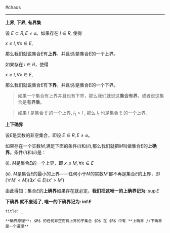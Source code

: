 #chaos 

---

**上界, 下界, 有界集**

设 $E\subset R,E≠\varnothing$。如果存在 $l∈R$, 使得

$x≤l,\forall x∈E,$

那么我们就说集合$E$有**上界**，并且说$l$是集合$E$的一个上界。

如果存在 $l∈R$，使得

$x\geqslant l,\forall x∈E,$

那么我们就说集合$E$有**下界**，并且说$l$是集合$E$的一个下界。

> 如果一个集合有上界并且也有下界，那么我们就说这**集合有界**，或者说这集合是**有界集**。
>

> 如果 $l$ 是集合 $E$ 的一个上界, $l_1 > l$ , 那么 $l_1$ 也是集合 E 的一个上界.
>

**上下确界**

设$E$是实数的非空集合，即设 $E\in R,E≠ \varnothing$。

如果存在一个实数$M$,满足下面的条件$(i)$和$(ii)$,那么我们就把$M$叫做集合$E$的**上确界**。条件$(i)$和$(ii)$是：

$(i).$ $M$是集合$E$的一个上界，即 $x≤M, \forall x∈E$

$(ii).$ $M$是集合$E$的最小的上界——任何小于$M$的实数$M'$都不再是集合$E$的上界，即
$(\forall M'<M)(\exists x'∈E)(x'>M')$

由此得知：集合$E$的**上确界**如果存在就必定。**我们把这唯一的上确界记为:** $\sup E$

**下确界 就不废话了, 唯一的下确界记为: $\inf E$**


```ad-light
title: _

**确界原理**: $R$ 的任何非空而有上界的子集合 $D$ 在 $R$ 中有 **上确界 //下确界是一个道理**

```



